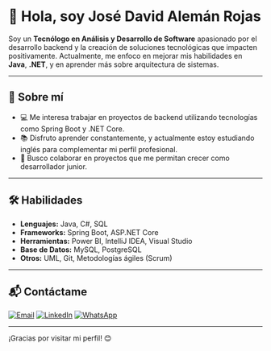 # 👋 Hola, soy José David Alemán Rojas

Soy un **Tecnólogo en Análisis y Desarrollo de Software** apasionado por el desarrollo backend y la creación de soluciones tecnológicas que impacten positivamente. Actualmente, me enfoco en mejorar mis habilidades en **Java**, **.NET**, y en aprender más sobre arquitectura de sistemas.

---

## 🌟 Sobre mí

- 💻 Me interesa trabajar en proyectos de backend utilizando tecnologías como Spring Boot y .NET Core.
- 📚 Disfruto aprender constantemente, y actualmente estoy estudiando inglés para complementar mi perfil profesional.
- 🚀 Busco colaborar en proyectos que me permitan crecer como desarrollador junior.

---

## 🛠️ Habilidades

- **Lenguajes:** Java, C#, SQL
- **Frameworks:** Spring Boot, ASP.NET Core
- **Herramientas:** Power BI, IntelliJ IDEA, Visual Studio
- **Base de Datos:** MySQL, PostgreSQL
- **Otros:** UML, Git, Metodologías ágiles (Scrum)

---

## 📬 Contáctame

[![Email](https://img.shields.io/badge/Email-D14836?style=for-the-badge&logo=gmail&logoColor=white)](mailto:jose.aleman@example.com)
[![LinkedIn](https://img.shields.io/badge/LinkedIn-0A66C2?style=for-the-badge&logo=linkedin&logoColor=white)](https://www.linkedin.com/in/jose-david-aleman-rojas)
[![WhatsApp](https://img.shields.io/badge/WhatsApp-25D366?style=for-the-badge&logo=whatsapp&logoColor=white)](https://wa.me/1234567890)

---

¡Gracias por visitar mi perfil! 😊
